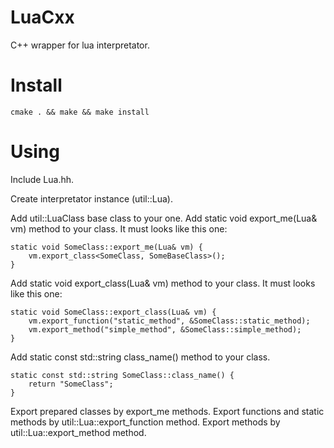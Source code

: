 LuaCxx
======

C++ wrapper for lua interpretator.

Install
=======

    cmake . && make && make install

Using
=====

Include Lua.hh.

Create interpretator instance (util::Lua).

Add util::LuaClass base class to your one.
Add static void export_me(Lua& vm) method to your class.
It must looks like this one:

    static void SomeClass::export_me(Lua& vm) {
        vm.export_class<SomeClass, SomeBaseClass>();
    }

Add static void export_class(Lua& vm) method to your class.
It must looks like this one:

    static void SomeClass::export_class(Lua& vm) {
        vm.export_function("static_method", &SomeClass::static_method);
        vm.export_method("simple_method", &SomeClass::simple_method);
    }

Add static const std::string class_name() method to your
class.

    static const std::string SomeClass::class_name() {
        return "SomeClass";
    }

Export prepared classes by export_me methods.
Export functions and static methods by util::Lua::export_function method.
Export methods by util::Lua::export_method method.

